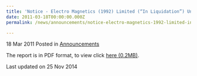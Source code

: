 ```yaml
---
title: 'Notice - Electro Magnetics (1992) Limited (“In Liquidation”) Unclaimed Assets Belonging To Scheme Creditors'
date: 2011-03-18T00:00:00.000Z
permalink: /news/announcements/notice-electro-magnetics-1992-limited-in-liquidation-unclaimed-assets-belonging-to-scheme

---
```



18 Mar 2011 Posted in [Announcements](/news/announcements)

The report is in PDF format, to view click [here (0.2MB)](/files/news/announcements/2011/03/linkclick0779.pdf).


<p class="right-side-updated">Last updated on 25 Nov 2014</p> 
